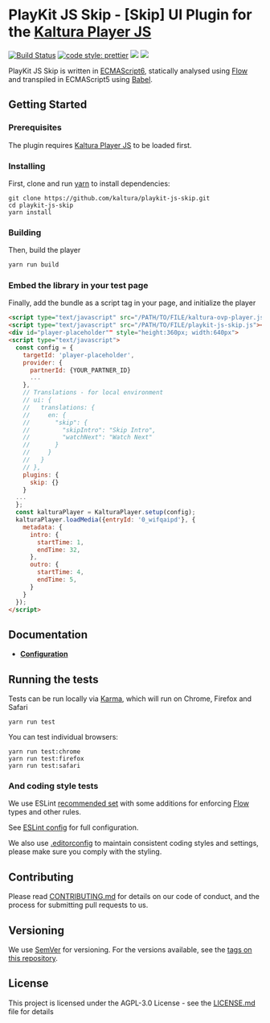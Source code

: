 # PlayKit JS Skip - [Skip] UI Plugin for the [Kaltura Player JS]

[![Build Status](https://travis-ci.com/kaltura/playkit-js-avplay.svg?branch=master)](https://travis-ci.org/kaltura/playkit-js-skip)
[![code style: prettier](https://img.shields.io/badge/code_style-prettier-ff69b4.svg?style=flat-square)](https://github.com/prettier/prettier)
[![](https://img.shields.io/npm/v/@playkit-js/skip/latest.svg)](https://www.npmjs.com/package/@playkit-js/skip)
[![](https://img.shields.io/npm/v/@playkit-js/skip/canary.svg)](https://www.npmjs.com/package/@playkit-js/skip/v/canary)

PlayKit JS Skip is written in [ECMAScript6], statically analysed using [Flow] and transpiled in ECMAScript5 using [Babel].

[flow]: https://flow.org/
[ecmascript6]: https://github.com/ericdouglas/ES6-Learning#articles--tutorials
[babel]: https://babeljs.io
[kaltura player js]: https://github.com/kaltura/kaltura-player-js

## Getting Started

### Prerequisites

The plugin requires [Kaltura Player JS] to be loaded first.

### Installing

First, clone and run [yarn] to install dependencies:

[yarn]: https://yarnpkg.com/lang/en/

```
git clone https://github.com/kaltura/playkit-js-skip.git
cd playkit-js-skip
yarn install
```

### Building

Then, build the player

```javascript
yarn run build
```

### Embed the library in your test page

Finally, add the bundle as a script tag in your page, and initialize the player

```html
<script type="text/javascript" src="/PATH/TO/FILE/kaltura-ovp-player.js"></script>
<script type="text/javascript" src="/PATH/TO/FILE/playkit-js-skip.js"></script>
<div id="player-placeholder"" style="height:360px; width:640px">
<script type="text/javascript">
  const config = {
    targetId: 'player-placeholder',
    provider: {
      partnerId: {YOUR_PARTNER_ID}
      ...
    },
    // Translations - for local environment
    // ui: {
    //   translations: {
    //     en: {
    //       "skip": {
    //         "skipIntro": "Skip Intro",
    //         "watchNext": "Watch Next"
    //       }
    //     }
    //   }
    // },
    plugins: {
      skip: {}
    }
  ...
  };
  const kalturaPlayer = KalturaPlayer.setup(config);
  kalturaPlayer.loadMedia({entryId: '0_wifqaipd'}, {
    metadata: {
      intro: {
        startTime: 1,
        endTime: 32,
      },
      outro: {
        startTime: 4,
        endTime: 5,
      }
    }
  });
</script>
```

## Documentation

- **[Configuration](docs/configuration.md)**

## Running the tests

Tests can be run locally via [Karma], which will run on Chrome, Firefox and Safari

[karma]: https://karma-runner.github.io/1.0/index.html

```
yarn run test
```

You can test individual browsers:

```
yarn run test:chrome
yarn run test:firefox
yarn run test:safari
```

### And coding style tests

We use ESLint [recommended set](http://eslint.org/docs/rules/) with some additions for enforcing [Flow] types and other rules.

See [ESLint config](.eslintrc.json) for full configuration.

We also use [.editorconfig](.editorconfig) to maintain consistent coding styles and settings, please make sure you comply with the styling.

## Contributing

Please read [CONTRIBUTING.md](https://gist.github.com/PurpleBooth/b24679402957c63ec426) for details on our code of conduct, and the process for submitting pull requests to us.

## Versioning

We use [SemVer](http://semver.org/) for versioning. For the versions available, see the [tags on this repository](https://github.com/kaltura/playkit-js-skip/tags).

## License

This project is licensed under the AGPL-3.0 License - see the [LICENSE.md](LICENSE.md) file for details
